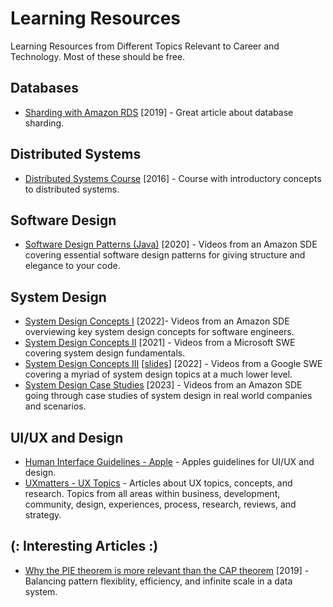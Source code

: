 # Learning Resources
Learning Resources from Different Topics Relevant to Career and Technology. Most of these should be free.

## Databases
* [Sharding with Amazon RDS](https://aws.amazon.com/blogs/database/sharding-with-amazon-relational-database-service/) [2019] - Great article about database sharding.

## Distributed Systems
* [Distributed Systems Course](https://www.distributedsystemscourse.com/) [2016] - Course with introductory concepts to distributed systems.

## Software Design
* [Software Design Patterns (Java)](https://www.youtube.com/playlist?list=PL9nWRykSBSFjpcxZZFu8dePpYh2GJlm8I) [2020] - Videos from an Amazon SDE covering essential software design patterns for giving structure and elegance to your code.

## System Design
* [System Design Concepts I](https://www.youtube.com/playlist?list=PL9nWRykSBSFjU7UGR37SFfOb1oMYLNhag) [2022]- Videos from an Amazon SDE overviewing key system design concepts for software engineers.
* [System Design Concepts II](https://www.youtube.com/playlist?list=PLtZafdfRI4M5blB0jpYtlg70l-W4xVQnO) [2021] - Videos from a Microsoft SWE covering system design fundamentals.
* [System Design Concepts III](https://www.youtube.com/playlist?list=PLjTveVh7FakKjb4UYzUazqBNNF-WGurXp) [[slides](https://drive.google.com/drive/folders/1ChodcbMZ4KqS9WP9gin4sLVdCsgD3uoE)] [2022] - Videos from a Google SWE covering a myriad of system design topics at a much lower level.
* [System Design Case Studies](https://www.youtube.com/playlist?list=PL9nWRykSBSFiyg7uv5TiTlNYbW0S9sDmQ) [2023] -  Videos from an Amazon SDE going through case studies of system design in real world companies and scenarios.

## UI/UX and Design
* [Human Interface Guidelines - Apple](https://developer.apple.com/design/human-interface-guidelines) - Apples guidelines for UI/UX and design.
* [UXmatters - UX Topics](https://www.uxmatters.com/topics/) - Articles about UX topics, concepts, and research. Topics from all areas within business, development, community, design, experiences, process, research, reviews, and strategy.


## (: Interesting Articles :)
* [Why the PIE theorem is more relevant than the CAP theorem](https://www.alexdebrie.com/posts/choosing-a-database-with-pie/) [2019] - Balancing pattern flexiblity, efficiency, and infinite scale in a data system.


